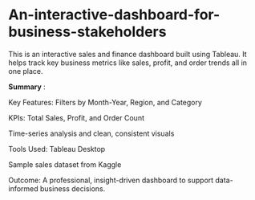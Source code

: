 # An-interactive-dashboard-for-business-stakeholders
This is an interactive sales and finance dashboard built using Tableau. It helps track key business metrics like sales, profit, and order trends all in one place.

**Summary** :

Key Features:
Filters by Month-Year, Region, and Category

KPIs: Total Sales, Profit, and Order Count

Time-series analysis and clean, consistent visuals

Tools Used:
Tableau Desktop

Sample sales dataset from Kaggle

Outcome:
A professional, insight-driven dashboard to support data-informed business decisions.

